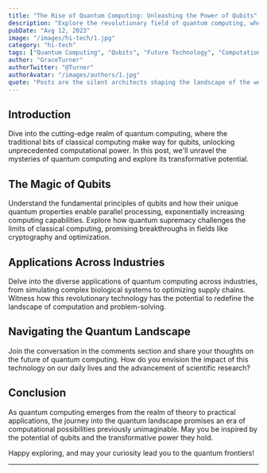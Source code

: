 ```yaml
---
title: "The Rise of Quantum Computing: Unleashing the Power of Qubits"
description: "Explore the revolutionary field of quantum computing, where qubits defy the limitations of classical computing, opening new frontiers in computation, encryption, and problem-solving."
pubDate: "Avg 12, 2023"
image: "/images/hi-tech/1.jpg"
category: "hi-tech"
tags: ["Quantum Computing", "Qubits", "Future Technology", "Computational Revolution"]
author: "GraceTurner"
authorTwitter: "@Turner"
authorAvatar: "/images/authors/1.jpg"
quote: "Posts are the silent architects shaping the landscape of the web."
---
```


## Introduction

Dive into the cutting-edge realm of quantum computing, where the traditional bits of classical computing make way for qubits, unlocking unprecedented computational power. In this post, we'll unravel the mysteries of quantum computing and explore its transformative potential.

## The Magic of Qubits

Understand the fundamental principles of qubits and how their unique quantum properties enable parallel processing, exponentially increasing computing capabilities. Explore how quantum supremacy challenges the limits of classical computing, promising breakthroughs in fields like cryptography and optimization.

## Applications Across Industries

Delve into the diverse applications of quantum computing across industries, from simulating complex biological systems to optimizing supply chains. Witness how this revolutionary technology has the potential to redefine the landscape of computation and problem-solving.

## Navigating the Quantum Landscape

Join the conversation in the comments section and share your thoughts on the future of quantum computing. How do you envision the impact of this technology on our daily lives and the advancement of scientific research?

## Conclusion

As quantum computing emerges from the realm of theory to practical applications, the journey into the quantum landscape promises an era of computational possibilities previously unimaginable. May you be inspired by the potential of qubits and the transformative power they hold.

Happy exploring, and may your curiosity lead you to the quantum frontiers!

---

